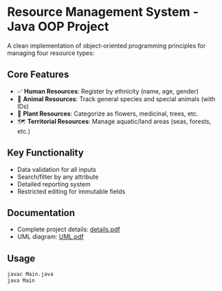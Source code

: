 # Resource Management System - Java OOP Project

A clean implementation of object-oriented programming principles for managing four resource types:

## Core Features
- ✅ **Human Resources**: Register by ethnicity (name, age, gender)
- 🐾 **Animal Resources**: Track general species and special animals (with IDs)
- 🌿 **Plant Resources**: Categorize as flowers, medicinal, trees, etc.
- 🗺️ **Territorial Resources**: Manage aquatic/land areas (seas, forests, etc.)

## Key Functionality
- Data validation for all inputs
- Search/filter by any attribute
- Detailed reporting system
- Restricted editing for immutable fields

## Documentation
- Complete project details: [details.pdf](./details.pdf)
- UML diagram: [UML.pdf](./UML.pdf)

## Usage
```bash
javac Main.java
java Main
